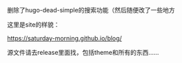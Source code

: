 删除了hugo-dead-simple的搜索功能（然后随便改了一些地方

这里是site的样貌：

https://saturday-morning.github.io/blog/

源文件请去release里面找，包括theme和所有的东西……
